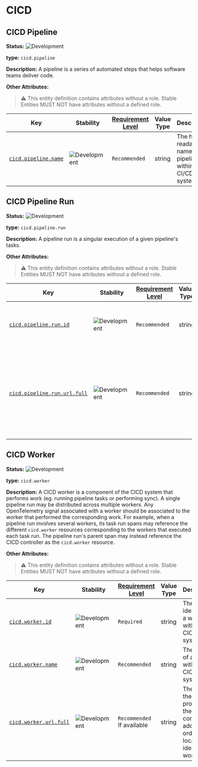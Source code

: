 <!-- NOTE: THIS FILE IS AUTOGENERATED. DO NOT EDIT BY HAND. -->
<!-- see templates/registry/markdown/entity_namespace.md.j2 -->
<!-- markdownlint-capture -->
<!-- markdownlint-disable -->

# CICD

## CICD Pipeline

**Status:** ![Development](https://img.shields.io/badge/-development-blue)

**type:** `cicd.pipeline`

**Description:** A pipeline is a series of automated steps that helps software teams deliver code.

**Other Attributes:**

> :warning: This entity definition contains attributes without a role.
> Stable Entities MUST NOT have attributes without a defined role.

| Key | Stability | [Requirement Level](https://opentelemetry.io/docs/specs/semconv/general/attribute-requirement-level/) | Value Type | Description | Example Values |
|---|---|---|---|---|---|
| [`cicd.pipeline.name`](/docs/registry/attributes/cicd.md) | ![Development](https://img.shields.io/badge/-development-blue) | `Recommended` | string | The human readable name of the pipeline within a CI/CD system. | `Build and Test`; `Lint`; `Deploy Go Project`; `deploy_to_environment` |

## CICD Pipeline Run

**Status:** ![Development](https://img.shields.io/badge/-development-blue)

**type:** `cicd.pipeline.run`

**Description:** A pipeline run is a singular execution of a given pipeline's tasks.

**Other Attributes:**

> :warning: This entity definition contains attributes without a role.
> Stable Entities MUST NOT have attributes without a defined role.

| Key | Stability | [Requirement Level](https://opentelemetry.io/docs/specs/semconv/general/attribute-requirement-level/) | Value Type | Description | Example Values |
|---|---|---|---|---|---|
| [`cicd.pipeline.run.id`](/docs/registry/attributes/cicd.md) | ![Development](https://img.shields.io/badge/-development-blue) | `Recommended` | string | The unique identifier of a pipeline run within a CI/CD system. | `120912` |
| [`cicd.pipeline.run.url.full`](/docs/registry/attributes/cicd.md) | ![Development](https://img.shields.io/badge/-development-blue) | `Recommended` | string | The [URL](https://wikipedia.org/wiki/URL) of the pipeline run, providing the complete address in order to locate and identify the pipeline run. | `https://github.com/open-telemetry/semantic-conventions/actions/runs/9753949763?pr=1075` |

## CICD Worker

**Status:** ![Development](https://img.shields.io/badge/-development-blue)

**type:** `cicd.worker`

**Description:** A CICD worker is a component of the CICD system that performs work (eg. running pipeline tasks or performing sync).
A single pipeline run may be distributed across multiple workers. Any OpenTelemetry signal associated with a worker should be associated to the worker that performed the corresponding work.
For example, when a pipeline run involves several workers, its task run spans may reference the different `cicd.worker` resources corresponding to the workers that executed each task run. The pipeline run's parent span may instead reference the CICD controller as the `cicd.worker` resource.

**Other Attributes:**

> :warning: This entity definition contains attributes without a role.
> Stable Entities MUST NOT have attributes without a defined role.

| Key | Stability | [Requirement Level](https://opentelemetry.io/docs/specs/semconv/general/attribute-requirement-level/) | Value Type | Description | Example Values |
|---|---|---|---|---|---|
| [`cicd.worker.id`](/docs/registry/attributes/cicd.md) | ![Development](https://img.shields.io/badge/-development-blue) | `Required` | string | The unique identifier of a worker within a CICD system. | `abc123`; `10.0.1.2`; `controller` |
| [`cicd.worker.name`](/docs/registry/attributes/cicd.md) | ![Development](https://img.shields.io/badge/-development-blue) | `Recommended` | string | The name of a worker within a CICD system. | `agent-abc`; `controller`; `Ubuntu LTS` |
| [`cicd.worker.url.full`](/docs/registry/attributes/cicd.md) | ![Development](https://img.shields.io/badge/-development-blue) | `Recommended` If available | string | The [URL](https://wikipedia.org/wiki/URL) of the worker, providing the complete address in order to locate and identify the worker. | `https://cicd.example.org/worker/abc123` |


<!-- markdownlint-restore -->
